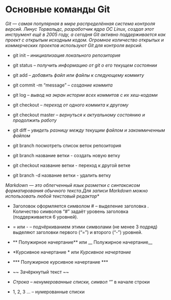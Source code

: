 # Основные команды Git

*Git — самая популярная в мире распределённая система контроля версий. Линус Торвальдс, разработчик ядра ОС Linux, создал этот инструмент ещё в 2005 году, а сегодня Git активно поддерживается как проект с открытым исходным кодом. Огромное количество открытых и коммерческих проектов используют Git для контроля версий.*

* git init – *инициализация локального репозитория*

* git status – *получить информацию от git о его    текущем состоянии*

* git add – *добавить файл или файлы к следующему коммиту*

* git commit -m “message” – *создание коммита*

* git log – *вывод на экран истории всех коммитов с их хеш-кодами*

* git checkout – *переход от одного коммита к другому*

* git checkout master – *вернуться к актуальному состоянию и продолжить работу*

* git diff – *увидеть разницу между текущим файлом и закоммиченным файлом*
* git branch посмотреть список веток репозитория

* git branch  название ветки - создать  новую ветку

* git cheсkout название ветки - переход к другой ветке

* git branch -d название ветки - удалить ветку  


*Markdown — это облегченный язык разметки с синтаксисом форматирования обычного текста.Для записи Markdown можно использовать любой текстовый редактор** 

 * Заголовок оформляется символом # – выделение заголовка   . Количество символов “#” задаёт уровень заголовка  (поддерживается 6 уровней).
 
 * = или - – подчёркиванием этими символами (не менее 3 подряд) выделяют заголовки  первого (“=”) и второго (“-”) уровней.

 * ** Полужирное начертание** или __ Полужирное начертание__

  * *Курсивное начертание * или _Курсивное начертание_

   * *** Полужирное курсивное начертание ***

   * ~~ Зачёркнутый текст ~~

* *Строка – ненумерованные списки, символ “*” в начале строки

 * 1, 2, 3 … – нумерованные списки

